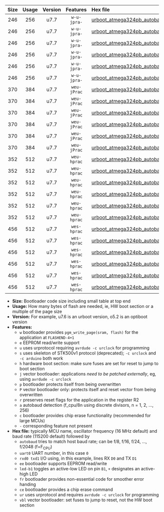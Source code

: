 |Size|Usage|Version|Features|Hex file|
|:-:|:-:|:-:|:-:|:--|
|246|256|u7.7|`w-u-jpra-`|[urboot_atmega324pb_autobaud_uart0_rxd0_txd1_led+b0_ur_vbl.hex](https://raw.githubusercontent.com/stefanrueger/urboot.hex/main/cores/mightycore/atmega324pb/autobaud/urboot_atmega324pb_autobaud_uart0_rxd0_txd1_led+b0_ur_vbl.hex)|
|246|256|u7.7|`w-u-jpra-`|[urboot_atmega324pb_autobaud_uart0_rxd0_txd1_led+b7_ur_vbl.hex](https://raw.githubusercontent.com/stefanrueger/urboot.hex/main/cores/mightycore/atmega324pb/autobaud/urboot_atmega324pb_autobaud_uart0_rxd0_txd1_led+b7_ur_vbl.hex)|
|246|256|u7.7|`w-u-jpra-`|[urboot_atmega324pb_autobaud_uart1_rxd2_txd3_led+b0_ur_vbl.hex](https://raw.githubusercontent.com/stefanrueger/urboot.hex/main/cores/mightycore/atmega324pb/autobaud/urboot_atmega324pb_autobaud_uart1_rxd2_txd3_led+b0_ur_vbl.hex)|
|246|256|u7.7|`w-u-jpra-`|[urboot_atmega324pb_autobaud_uart1_rxd2_txd3_led+b7_ur_vbl.hex](https://raw.githubusercontent.com/stefanrueger/urboot.hex/main/cores/mightycore/atmega324pb/autobaud/urboot_atmega324pb_autobaud_uart1_rxd2_txd3_led+b7_ur_vbl.hex)|
|246|256|u7.7|`w-u-jpra-`|[urboot_atmega324pb_autobaud_uart2_rxe2_txe3_led+b0_ur_vbl.hex](https://raw.githubusercontent.com/stefanrueger/urboot.hex/main/cores/mightycore/atmega324pb/autobaud/urboot_atmega324pb_autobaud_uart2_rxe2_txe3_led+b0_ur_vbl.hex)|
|246|256|u7.7|`w-u-jpra-`|[urboot_atmega324pb_autobaud_uart2_rxe2_txe3_led+b7_ur_vbl.hex](https://raw.githubusercontent.com/stefanrueger/urboot.hex/main/cores/mightycore/atmega324pb/autobaud/urboot_atmega324pb_autobaud_uart2_rxe2_txe3_led+b7_ur_vbl.hex)|
|370|384|u7.7|`weu-jPrac`|[urboot_atmega324pb_autobaud_uart0_rxd0_txd1_ee_led+b0_fr_ce_ur_vbl.hex](https://raw.githubusercontent.com/stefanrueger/urboot.hex/main/cores/mightycore/atmega324pb/autobaud/urboot_atmega324pb_autobaud_uart0_rxd0_txd1_ee_led+b0_fr_ce_ur_vbl.hex)|
|370|384|u7.7|`weu-jPrac`|[urboot_atmega324pb_autobaud_uart0_rxd0_txd1_ee_led+b7_fr_ce_ur_vbl.hex](https://raw.githubusercontent.com/stefanrueger/urboot.hex/main/cores/mightycore/atmega324pb/autobaud/urboot_atmega324pb_autobaud_uart0_rxd0_txd1_ee_led+b7_fr_ce_ur_vbl.hex)|
|370|384|u7.7|`weu-jPrac`|[urboot_atmega324pb_autobaud_uart1_rxd2_txd3_ee_led+b0_fr_ce_ur_vbl.hex](https://raw.githubusercontent.com/stefanrueger/urboot.hex/main/cores/mightycore/atmega324pb/autobaud/urboot_atmega324pb_autobaud_uart1_rxd2_txd3_ee_led+b0_fr_ce_ur_vbl.hex)|
|370|384|u7.7|`weu-jPrac`|[urboot_atmega324pb_autobaud_uart1_rxd2_txd3_ee_led+b7_fr_ce_ur_vbl.hex](https://raw.githubusercontent.com/stefanrueger/urboot.hex/main/cores/mightycore/atmega324pb/autobaud/urboot_atmega324pb_autobaud_uart1_rxd2_txd3_ee_led+b7_fr_ce_ur_vbl.hex)|
|370|384|u7.7|`weu-jPrac`|[urboot_atmega324pb_autobaud_uart2_rxe2_txe3_ee_led+b0_fr_ce_ur_vbl.hex](https://raw.githubusercontent.com/stefanrueger/urboot.hex/main/cores/mightycore/atmega324pb/autobaud/urboot_atmega324pb_autobaud_uart2_rxe2_txe3_ee_led+b0_fr_ce_ur_vbl.hex)|
|370|384|u7.7|`weu-jPrac`|[urboot_atmega324pb_autobaud_uart2_rxe2_txe3_ee_led+b7_fr_ce_ur_vbl.hex](https://raw.githubusercontent.com/stefanrueger/urboot.hex/main/cores/mightycore/atmega324pb/autobaud/urboot_atmega324pb_autobaud_uart2_rxe2_txe3_ee_led+b7_fr_ce_ur_vbl.hex)|
|352|512|u7.7|`weu-hprac`|[urboot_atmega324pb_autobaud_uart0_rxd0_txd1_ee_led+b0_fr_ce_ur.hex](https://raw.githubusercontent.com/stefanrueger/urboot.hex/main/cores/mightycore/atmega324pb/autobaud/urboot_atmega324pb_autobaud_uart0_rxd0_txd1_ee_led+b0_fr_ce_ur.hex)|
|352|512|u7.7|`weu-hprac`|[urboot_atmega324pb_autobaud_uart0_rxd0_txd1_ee_led+b7_fr_ce_ur.hex](https://raw.githubusercontent.com/stefanrueger/urboot.hex/main/cores/mightycore/atmega324pb/autobaud/urboot_atmega324pb_autobaud_uart0_rxd0_txd1_ee_led+b7_fr_ce_ur.hex)|
|352|512|u7.7|`weu-hprac`|[urboot_atmega324pb_autobaud_uart1_rxd2_txd3_ee_led+b0_fr_ce_ur.hex](https://raw.githubusercontent.com/stefanrueger/urboot.hex/main/cores/mightycore/atmega324pb/autobaud/urboot_atmega324pb_autobaud_uart1_rxd2_txd3_ee_led+b0_fr_ce_ur.hex)|
|352|512|u7.7|`weu-hprac`|[urboot_atmega324pb_autobaud_uart1_rxd2_txd3_ee_led+b7_fr_ce_ur.hex](https://raw.githubusercontent.com/stefanrueger/urboot.hex/main/cores/mightycore/atmega324pb/autobaud/urboot_atmega324pb_autobaud_uart1_rxd2_txd3_ee_led+b7_fr_ce_ur.hex)|
|352|512|u7.7|`weu-hprac`|[urboot_atmega324pb_autobaud_uart2_rxe2_txe3_ee_led+b0_fr_ce_ur.hex](https://raw.githubusercontent.com/stefanrueger/urboot.hex/main/cores/mightycore/atmega324pb/autobaud/urboot_atmega324pb_autobaud_uart2_rxe2_txe3_ee_led+b0_fr_ce_ur.hex)|
|352|512|u7.7|`weu-hprac`|[urboot_atmega324pb_autobaud_uart2_rxe2_txe3_ee_led+b7_fr_ce_ur.hex](https://raw.githubusercontent.com/stefanrueger/urboot.hex/main/cores/mightycore/atmega324pb/autobaud/urboot_atmega324pb_autobaud_uart2_rxe2_txe3_ee_led+b7_fr_ce_ur.hex)|
|456|512|u7.7|`wes-hprac`|[urboot_atmega324pb_autobaud_uart0_rxd0_txd1_ee_led+b0_fr_ce.hex](https://raw.githubusercontent.com/stefanrueger/urboot.hex/main/cores/mightycore/atmega324pb/autobaud/urboot_atmega324pb_autobaud_uart0_rxd0_txd1_ee_led+b0_fr_ce.hex)|
|456|512|u7.7|`wes-hprac`|[urboot_atmega324pb_autobaud_uart0_rxd0_txd1_ee_led+b7_fr_ce.hex](https://raw.githubusercontent.com/stefanrueger/urboot.hex/main/cores/mightycore/atmega324pb/autobaud/urboot_atmega324pb_autobaud_uart0_rxd0_txd1_ee_led+b7_fr_ce.hex)|
|456|512|u7.7|`wes-hprac`|[urboot_atmega324pb_autobaud_uart1_rxd2_txd3_ee_led+b0_fr_ce.hex](https://raw.githubusercontent.com/stefanrueger/urboot.hex/main/cores/mightycore/atmega324pb/autobaud/urboot_atmega324pb_autobaud_uart1_rxd2_txd3_ee_led+b0_fr_ce.hex)|
|456|512|u7.7|`wes-hprac`|[urboot_atmega324pb_autobaud_uart1_rxd2_txd3_ee_led+b7_fr_ce.hex](https://raw.githubusercontent.com/stefanrueger/urboot.hex/main/cores/mightycore/atmega324pb/autobaud/urboot_atmega324pb_autobaud_uart1_rxd2_txd3_ee_led+b7_fr_ce.hex)|
|456|512|u7.7|`wes-hprac`|[urboot_atmega324pb_autobaud_uart2_rxe2_txe3_ee_led+b0_fr_ce.hex](https://raw.githubusercontent.com/stefanrueger/urboot.hex/main/cores/mightycore/atmega324pb/autobaud/urboot_atmega324pb_autobaud_uart2_rxe2_txe3_ee_led+b0_fr_ce.hex)|
|456|512|u7.7|`wes-hprac`|[urboot_atmega324pb_autobaud_uart2_rxe2_txe3_ee_led+b7_fr_ce.hex](https://raw.githubusercontent.com/stefanrueger/urboot.hex/main/cores/mightycore/atmega324pb/autobaud/urboot_atmega324pb_autobaud_uart2_rxe2_txe3_ee_led+b7_fr_ce.hex)|

- **Size:** Bootloader code size including small table at top end
- **Usage:** How many bytes of flash are needed, ie, HW boot section or a multiple of the page size
- **Version:** For example, u7.6 is an urboot version, o5.2 is an optiboot version
- **Features:**
  + `w` bootloader provides `pgm_write_page(sram, flash)` for the application at `FLASHEND-4+1`
  + `e` EEPROM read/write support
  + `u` uses urprotocol requiring `avrdude -c urclock` for programming
  + `s` uses skeleton of STK500v1 protocol (deprecated); `-c urclock` and `-c arduino` both work
  + `h` hardware boot section: make sure fuses are set for reset to jump to boot section
  + `j` vector bootloader: applications *need to be patched externally*, eg, using `avrdude -c urclock`
  + `p` bootloader protects itself from being overwritten
  + `P` vector bootloader only: protects itself and reset vector from being overwritten
  + `r` preserves reset flags for the application in the register R2
  + `a` autobaud detection (f_cpu/8n using discrete divisors, n = 1, 2, ..., 256)
  + `c` bootloader provides chip erase functionality (recommended for large MCUs)
  + `-` corresponding feature not present
- **Hex file:** typically MCU name, oscillator frequency (16 MHz default) and baud rate (115200 default) followed by
  + `autobaud` tries to match host baud rate; can be f/8, f/16, f/24, ..., f/2048 (f=F<sub>CPU</sub>)
  + `uart0` UART number, in this case `0`
  + `rxd0 txd1` I/O using, in this example, lines RX `D0` and TX `D1`
  + `ee` bootloader supports EEPROM read/write
  + `led-b1` toggles an active-low LED on pin `B1`, `+` designates an active-high LED
  + `fr` bootloader provides non-essential code for smoother error handing
  + `ce` bootloader provides a chip erase command
  + `ur` uses urprotocol and requires `avrdude -c urclock` for programming
  + `vbl` vector bootloader: set fuses to jump to reset, not the HW boot section
